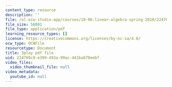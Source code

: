 ```yaml
---
content_type: resource
description: ''
file: /ol-ocw-studio-app/courses/18-06-linear-algebra-spring-2010/224769c9e399493a99ac441ba670eebf_9Q1q7s1jTzU.pdf
file_size: 56801
file_type: application/pdf
learning_resource_types: []
license: https://creativecommons.org/licenses/by-nc-sa/4.0/
ocw_type: OCWFile
resourcetype: Document
title: 3play pdf file
uid: 224769c9-e399-493a-99ac-441ba670eebf
video_files:
  video_thumbnail_file: null
video_metadata:
  youtube_id: null
---
```

